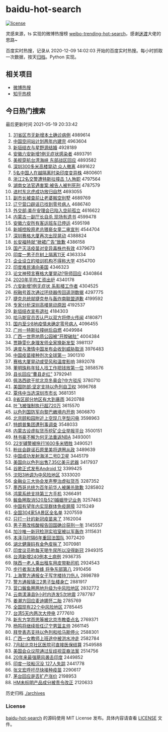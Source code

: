 # baidu-hot-search

[![license](https://img.shields.io/github/license/Arrackisarookie/baidu-hot-search)](https://github.com/Arrackisarookie/baidu-hot-search/blob/master/LICENSE)

灵感来源，ts 实现的微博热搜榜 [weibo-trending-hot-search](https://github.com/justjavac/weibo-trending-hot-search)，感谢[迷渡](https://github.com/justjavac)大佬的思路~

百度实时热搜，记录从 2020-12-09 14:02:03 开始的百度实时热搜。每小时抓取一次数据，按天[归档](./archives)。Python 实现。

## 相关项目
+ [微博热搜](https://github.com/Arrackisarookie/weibo-hot-search)
+ [知乎热榜](https://github.com/Arrackisarookie/zhihu-top-search)

## 今日热门搜索

<!-- Rank Begin -->

最后更新时间 2021-05-19 20:33:42

1. [31省区市无新增本土确诊病例](http://www.baidu.com/baidu?cl=3&tn=SE_baiduhomet8_jmjb7mjw&rsv_dl=fyb_top&fr=top1000&wd=31%CA%A1%C7%F8%CA%D0%CE%DE%D0%C2%D4%F6%B1%BE%CD%C1%C8%B7%D5%EF%B2%A1%C0%FD) 4989614
1. [中国空间站计划两年内建完](http://www.baidu.com/baidu?cl=3&tn=SE_baiduhomet8_jmjb7mjw&rsv_dl=fyb_top&fr=top1000&wd=%D6%D0%B9%FA%BF%D5%BC%E4%D5%BE%BC%C6%BB%AE%C1%BD%C4%EA%C4%DA%BD%A8%CD%EA) 4963604
1. [新垣结衣与星野源结婚](http://www.baidu.com/baidu?cl=3&tn=SE_baiduhomet8_jmjb7mjw&rsv_dl=fyb_top&fr=top1000&wd=%D0%C2%D4%AB%BD%E1%D2%C2%D3%EB%D0%C7%D2%B0%D4%B4%BD%E1%BB%E9) 4928189
1. [安徽六安新增1例无症状感染者](http://www.baidu.com/baidu?cl=3&tn=SE_baiduhomet8_jmjb7mjw&rsv_dl=fyb_top&fr=top1000&wd=%B0%B2%BB%D5%C1%F9%B0%B2%D0%C2%D4%F61%C0%FD%CE%DE%D6%A2%D7%B4%B8%D0%C8%BE%D5%DF) 4893791
1. [美舰穿航台湾海峡 东部战区回应](http://www.baidu.com/baidu?cl=3&tn=SE_baiduhomet8_jmjb7mjw&rsv_dl=fyb_top&fr=top1000&wd=%C3%C0%BD%A2%B4%A9%BA%BD%CC%A8%CD%E5%BA%A3%CF%BF%20%B6%AB%B2%BF%D5%BD%C7%F8%BB%D8%D3%A6) 4893582
1. [深圳300多米高楼晃动 众人撤离](http://www.baidu.com/baidu?cl=3&tn=SE_baiduhomet8_jmjb7mjw&rsv_dl=fyb_top&fr=top1000&wd=%C9%EE%DB%DA300%B6%E0%C3%D7%B8%DF%C2%A5%BB%CE%B6%AF%20%D6%DA%C8%CB%B3%B7%C0%EB) 4891622
1. [5名中国人在越隔离时染印度变异株](http://www.baidu.com/baidu?cl=3&tn=SE_baiduhomet8_jmjb7mjw&rsv_dl=fyb_top&fr=top1000&wd=5%C3%FB%D6%D0%B9%FA%C8%CB%D4%DA%D4%BD%B8%F4%C0%EB%CA%B1%C8%BE%D3%A1%B6%C8%B1%E4%D2%EC%D6%EA) 4800601
1. [浙江2名交警遭特斯拉撞击 1人殉职](http://www.baidu.com/baidu?cl=3&tn=SE_baiduhomet8_jmjb7mjw&rsv_dl=fyb_top&fr=top1000&wd=%D5%E3%BD%AD2%C3%FB%BD%BB%BE%AF%D4%E2%CC%D8%CB%B9%C0%AD%D7%B2%BB%F7%201%C8%CB%D1%B3%D6%B0) 4797564
1. [湖南女法官遇害案:被告人被判死刑](http://www.baidu.com/baidu?cl=3&tn=SE_baiduhomet8_jmjb7mjw&rsv_dl=fyb_top&fr=top1000&wd=%BA%FE%C4%CF%C5%AE%B7%A8%B9%D9%D3%F6%BA%A6%B0%B8%3A%B1%BB%B8%E6%C8%CB%B1%BB%C5%D0%CB%C0%D0%CC) 4787579
1. [进村东北虎成功放归自然](http://www.baidu.com/baidu?cl=3&tn=SE_baiduhomet8_jmjb7mjw&rsv_dl=fyb_top&fr=top1000&wd=%BD%F8%B4%E5%B6%AB%B1%B1%BB%A2%B3%C9%B9%A6%B7%C5%B9%E9%D7%D4%C8%BB) 4693055
1. [副市长被查前让老婆搬空别墅](http://www.baidu.com/baidu?cl=3&tn=SE_baiduhomet8_jmjb7mjw&rsv_dl=fyb_top&fr=top1000&wd=%B8%B1%CA%D0%B3%A4%B1%BB%B2%E9%C7%B0%C8%C3%C0%CF%C6%C5%B0%E1%BF%D5%B1%F0%CA%FB) 4689769
1. [辽宁营口辟谣已找到零号病人](http://www.baidu.com/baidu?cl=3&tn=SE_baiduhomet8_jmjb7mjw&rsv_dl=fyb_top&fr=top1000&wd=%C1%C9%C4%FE%D3%AA%BF%DA%B1%D9%D2%A5%D2%D1%D5%D2%B5%BD%C1%E3%BA%C5%B2%A1%C8%CB) 4686740
1. [外交部:美在安理会已陷入空前孤立](http://www.baidu.com/baidu?cl=3&tn=SE_baiduhomet8_jmjb7mjw&rsv_dl=fyb_top&fr=top1000&wd=%CD%E2%BD%BB%B2%BF%3A%C3%C0%D4%DA%B0%B2%C0%ED%BB%E1%D2%D1%CF%DD%C8%EB%BF%D5%C7%B0%B9%C2%C1%A2) 4616622
1. [内蒙古一副厅长自杀 现场有遗书](http://www.baidu.com/baidu?cl=3&tn=SE_baiduhomet8_jmjb7mjw&rsv_dl=fyb_top&fr=top1000&wd=%C4%DA%C3%C9%B9%C5%D2%BB%B8%B1%CC%FC%B3%A4%D7%D4%C9%B1%20%CF%D6%B3%A1%D3%D0%D2%C5%CA%E9) 4599478
1. [安徽六安所有客运班车已停运](http://www.baidu.com/baidu?cl=3&tn=SE_baiduhomet8_jmjb7mjw&rsv_dl=fyb_top&fr=top1000&wd=%B0%B2%BB%D5%C1%F9%B0%B2%CB%F9%D3%D0%BF%CD%D4%CB%B0%E0%B3%B5%D2%D1%CD%A3%D4%CB) 4595198
1. [新城控股原老总猥亵女童二审宣判](http://www.baidu.com/baidu?cl=3&tn=SE_baiduhomet8_jmjb7mjw&rsv_dl=fyb_top&fr=top1000&wd=%D0%C2%B3%C7%BF%D8%B9%C9%D4%AD%C0%CF%D7%DC%E2%AB%D9%F4%C5%AE%CD%AF%B6%FE%C9%F3%D0%FB%C5%D0) 4544704
1. [深圳赛格大厦再次出现晃动](http://www.baidu.com/baidu?cl=3&tn=SE_baiduhomet8_jmjb7mjw&rsv_dl=fyb_top&fr=top1000&wd=%C9%EE%DB%DA%C8%FC%B8%F1%B4%F3%CF%C3%D4%D9%B4%CE%B3%F6%CF%D6%BB%CE%B6%AF) 4388824
1. [长安福特就“掀裙广告”致歉](http://www.baidu.com/baidu?cl=3&tn=SE_baiduhomet8_jmjb7mjw&rsv_dl=fyb_top&fr=top1000&wd=%B3%A4%B0%B2%B8%A3%CC%D8%BE%CD%A1%B0%CF%C6%C8%B9%B9%E3%B8%E6%A1%B1%D6%C2%C7%B8) 4386158
1. [国产灭活疫苗对变异毒株也有效](http://www.baidu.com/baidu?cl=3&tn=SE_baiduhomet8_jmjb7mjw&rsv_dl=fyb_top&fr=top1000&wd=%B9%FA%B2%FA%C3%F0%BB%EE%D2%DF%C3%E7%B6%D4%B1%E4%D2%EC%B6%BE%D6%EA%D2%B2%D3%D0%D0%A7) 4379673
1. [印度一男子在树上隔离11天](http://www.baidu.com/baidu?cl=3&tn=SE_baiduhomet8_jmjb7mjw&rsv_dl=fyb_top&fr=top1000&wd=%D3%A1%B6%C8%D2%BB%C4%D0%D7%D3%D4%DA%CA%F7%C9%CF%B8%F4%C0%EB11%CC%EC) 4363334
1. [企业设立的培训机构不得称大学](http://www.baidu.com/baidu?cl=3&tn=SE_baiduhomet8_jmjb7mjw&rsv_dl=fyb_top&fr=top1000&wd=%C6%F3%D2%B5%C9%E8%C1%A2%B5%C4%C5%E0%D1%B5%BB%FA%B9%B9%B2%BB%B5%C3%B3%C6%B4%F3%D1%A7) 4354700
1. [印度难民涌向美国](http://www.baidu.com/baidu?cl=3&tn=SE_baiduhomet8_jmjb7mjw&rsv_dl=fyb_top&fr=top1000&wd=%D3%A1%B6%C8%C4%D1%C3%F1%D3%BF%CF%F2%C3%C0%B9%FA) 4346323
1. [论文神预言赛格大厦晃动?导师回应](http://www.baidu.com/baidu?cl=3&tn=SE_baiduhomet8_jmjb7mjw&rsv_dl=fyb_top&fr=top1000&wd=%C2%DB%CE%C4%C9%F1%D4%A4%D1%D4%C8%FC%B8%F1%B4%F3%CF%C3%BB%CE%B6%AF%3F%B5%BC%CA%A6%BB%D8%D3%A6) 4340864
1. [2020年平均工资出炉](http://www.baidu.com/baidu?cl=3&tn=SE_baiduhomet8_jmjb7mjw&rsv_dl=fyb_top&fr=top1000&wd=2020%C4%EA%C6%BD%BE%F9%B9%A4%D7%CA%B3%F6%C2%AF) 4340178
1. [六安新增1例无症状 系影楼工作者](http://www.baidu.com/baidu?cl=3&tn=SE_baiduhomet8_jmjb7mjw&rsv_dl=fyb_top&fr=top1000&wd=%C1%F9%B0%B2%D0%C2%D4%F61%C0%FD%CE%DE%D6%A2%D7%B4%20%CF%B5%D3%B0%C2%A5%B9%A4%D7%F7%D5%DF) 4304525
1. [祝融号首次通过环绕器传回遥测数据](http://www.baidu.com/baidu?cl=3&tn=SE_baiduhomet8_jmjb7mjw&rsv_dl=fyb_top&fr=top1000&wd=%D7%A3%C8%DA%BA%C5%CA%D7%B4%CE%CD%A8%B9%FD%BB%B7%C8%C6%C6%F7%B4%AB%BB%D8%D2%A3%B2%E2%CA%FD%BE%DD) 4297775
1. [捷克总统就捷克参与轰炸南联盟道歉](http://www.baidu.com/baidu?cl=3&tn=SE_baiduhomet8_jmjb7mjw&rsv_dl=fyb_top&fr=top1000&wd=%BD%DD%BF%CB%D7%DC%CD%B3%BE%CD%BD%DD%BF%CB%B2%CE%D3%EB%BA%E4%D5%A8%C4%CF%C1%AA%C3%CB%B5%C0%C7%B8) 4199592
1. [专家分析深圳高楼晃动原因](http://www.baidu.com/baidu?cl=3&tn=SE_baiduhomet8_jmjb7mjw&rsv_dl=fyb_top&fr=top1000&wd=%D7%A8%BC%D2%B7%D6%CE%F6%C9%EE%DB%DA%B8%DF%C2%A5%BB%CE%B6%AF%D4%AD%D2%F2) 4192537
1. [新垣结衣宣布退社](http://www.baidu.com/baidu?cl=3&tn=SE_baiduhomet8_jmjb7mjw&rsv_dl=fyb_top&fr=top1000&wd=%D0%C2%D4%AB%BD%E1%D2%C2%D0%FB%B2%BC%CD%CB%C9%E7) 4184303
1. [哈马斯官员否认巴以双方将停火传闻](http://www.baidu.com/baidu?cl=3&tn=SE_baiduhomet8_jmjb7mjw&rsv_dl=fyb_top&fr=top1000&wd=%B9%FE%C2%ED%CB%B9%B9%D9%D4%B1%B7%F1%C8%CF%B0%CD%D2%D4%CB%AB%B7%BD%BD%AB%CD%A3%BB%F0%B4%AB%CE%C5) 4180871
1. [国内至少8地疫情未确定零号病人](http://www.baidu.com/baidu?cl=3&tn=SE_baiduhomet8_jmjb7mjw&rsv_dl=fyb_top&fr=top1000&wd=%B9%FA%C4%DA%D6%C1%C9%D98%B5%D8%D2%DF%C7%E9%CE%B4%C8%B7%B6%A8%C1%E3%BA%C5%B2%A1%C8%CB) 4096455
1. [广州一特斯拉撞树后自燃](http://www.baidu.com/baidu?cl=3&tn=SE_baiduhomet8_jmjb7mjw&rsv_dl=fyb_top&fr=top1000&wd=%B9%E3%D6%DD%D2%BB%CC%D8%CB%B9%C0%AD%D7%B2%CA%F7%BA%F3%D7%D4%C8%BC) 4049984
1. [广西一世界地质公园被“开膛破肚”](http://www.baidu.com/baidu?cl=3&tn=SE_baiduhomet8_jmjb7mjw&rsv_dl=fyb_top&fr=top1000&wd=%B9%E3%CE%F7%D2%BB%CA%C0%BD%E7%B5%D8%D6%CA%B9%AB%D4%B0%B1%BB%A1%B0%BF%AA%CC%C5%C6%C6%B6%C7%A1%B1) 4004384
1. [贾静雯化身理发师全家换新发型](http://www.baidu.com/baidu?cl=3&tn=SE_baiduhomet8_jmjb7mjw&rsv_dl=fyb_top&fr=top1000&wd=%BC%D6%BE%B2%F6%A9%BB%AF%C9%ED%C0%ED%B7%A2%CA%A6%C8%AB%BC%D2%BB%BB%D0%C2%B7%A2%D0%CD) 3981137
1. [速度与激情中国发布会收到威胁取消](http://www.baidu.com/baidu?cl=3&tn=SE_baiduhomet8_jmjb7mjw&rsv_dl=fyb_top&fr=top1000&wd=%CB%D9%B6%C8%D3%EB%BC%A4%C7%E9%D6%D0%B9%FA%B7%A2%B2%BC%BB%E1%CA%D5%B5%BD%CD%FE%D0%B2%C8%A1%CF%FB) 3976483
1. [中国疫苗接种剂次全球第一](http://www.baidu.com/baidu?cl=3&tn=SE_baiduhomet8_jmjb7mjw&rsv_dl=fyb_top&fr=top1000&wd=%D6%D0%B9%FA%D2%DF%C3%E7%BD%D3%D6%D6%BC%C1%B4%CE%C8%AB%C7%F2%B5%DA%D2%BB) 3901310
1. [赛格大厦晃动或受风和温度影响](http://www.baidu.com/baidu?cl=3&tn=SE_baiduhomet8_jmjb7mjw&rsv_dl=fyb_top&fr=top1000&wd=%C8%FC%B8%F1%B4%F3%CF%C3%BB%CE%B6%AF%BB%F2%CA%DC%B7%E7%BA%CD%CE%C2%B6%C8%D3%B0%CF%EC) 3892078
1. [董明珠称年轻人找工作把钱放第一位](http://www.baidu.com/baidu?cl=3&tn=SE_baiduhomet8_jmjb7mjw&rsv_dl=fyb_top&fr=top1000&wd=%B6%AD%C3%F7%D6%E9%B3%C6%C4%EA%C7%E1%C8%CB%D5%D2%B9%A4%D7%F7%B0%D1%C7%AE%B7%C5%B5%DA%D2%BB%CE%BB) 3858576
1. [县长回应“曹县走红”](http://www.baidu.com/baidu?cl=3&tn=SE_baiduhomet8_jmjb7mjw&rsv_dl=fyb_top&fr=top1000&wd=%CF%D8%B3%A4%BB%D8%D3%A6%A1%B0%B2%DC%CF%D8%D7%DF%BA%EC%A1%B1) 3792941
1. [佩洛西欲干扰北京冬奥会?中方驳斥](http://www.baidu.com/baidu?cl=3&tn=SE_baiduhomet8_jmjb7mjw&rsv_dl=fyb_top&fr=top1000&wd=%C5%E5%C2%E5%CE%F7%D3%FB%B8%C9%C8%C5%B1%B1%BE%A9%B6%AC%B0%C2%BB%E1%3F%D6%D0%B7%BD%B2%B5%B3%E2) 3780710
1. [美国防部:坚定支持以色列自卫权](http://www.baidu.com/baidu?cl=3&tn=SE_baiduhomet8_jmjb7mjw&rsv_dl=fyb_top&fr=top1000&wd=%C3%C0%B9%FA%B7%C0%B2%BF%3A%BC%E1%B6%A8%D6%A7%B3%D6%D2%D4%C9%AB%C1%D0%D7%D4%CE%C0%C8%A8) 3696768
1. [覃伟中当选深圳市市长](http://www.baidu.com/baidu?cl=3&tn=SE_baiduhomet8_jmjb7mjw&rsv_dl=fyb_top&fr=top1000&wd=%F1%FB%CE%B0%D6%D0%B5%B1%D1%A1%C9%EE%DB%DA%CA%D0%CA%D0%B3%A4) 3681351
1. [8省区部分地区有大到暴雨](http://www.baidu.com/baidu?cl=3&tn=SE_baiduhomet8_jmjb7mjw&rsv_dl=fyb_top&fr=top1000&wd=8%CA%A1%C7%F8%B2%BF%B7%D6%B5%D8%C7%F8%D3%D0%B4%F3%B5%BD%B1%A9%D3%EA) 3620788
1. [叶飞被强制执行超720万](http://www.baidu.com/baidu?cl=3&tn=SE_baiduhomet8_jmjb7mjw&rsv_dl=fyb_top&fr=top1000&wd=%D2%B6%B7%C9%B1%BB%C7%BF%D6%C6%D6%B4%D0%D0%B3%AC720%CD%F2) 3615570
1. [以色列国防军向黎巴嫩境内开炮](http://www.baidu.com/baidu?cl=3&tn=SE_baiduhomet8_jmjb7mjw&rsv_dl=fyb_top&fr=top1000&wd=%D2%D4%C9%AB%C1%D0%B9%FA%B7%C0%BE%FC%CF%F2%C0%E8%B0%CD%C4%DB%BE%B3%C4%DA%BF%AA%C5%DA) 3606870
1. [北京颐和园附近上空现几字型闪电](http://www.baidu.com/baidu?cl=3&tn=SE_baiduhomet8_jmjb7mjw&rsv_dl=fyb_top&fr=top1000&wd=%B1%B1%BE%A9%D2%C3%BA%CD%D4%B0%B8%BD%BD%FC%C9%CF%BF%D5%CF%D6%BC%B8%D7%D6%D0%CD%C9%C1%B5%E7) 3598963
1. [特朗普集团遭刑事调查](http://www.baidu.com/baidu?cl=3&tn=SE_baiduhomet8_jmjb7mjw&rsv_dl=fyb_top&fr=top1000&wd=%CC%D8%C0%CA%C6%D5%BC%AF%CD%C5%D4%E2%D0%CC%CA%C2%B5%F7%B2%E9) 3548033
1. [内蒙古设虚拟货币挖矿企业举报平台](http://www.baidu.com/baidu?cl=3&tn=SE_baiduhomet8_jmjb7mjw&rsv_dl=fyb_top&fr=top1000&wd=%C4%DA%C3%C9%B9%C5%C9%E8%D0%E9%C4%E2%BB%F5%B1%D2%CD%DA%BF%F3%C6%F3%D2%B5%BE%D9%B1%A8%C6%BD%CC%A8) 3500151
1. [林书豪不解为何无法重返NBA](http://www.baidu.com/baidu?cl=3&tn=SE_baiduhomet8_jmjb7mjw&rsv_dl=fyb_top&fr=top1000&wd=%C1%D6%CA%E9%BA%C0%B2%BB%BD%E2%CE%AA%BA%CE%CE%DE%B7%A8%D6%D8%B7%B5NBA) 3493001
1. [22岁辅警被拖行1600多米牺牲](http://www.baidu.com/baidu?cl=3&tn=SE_baiduhomet8_jmjb7mjw&rsv_dl=fyb_top&fr=top1000&wd=22%CB%EA%B8%A8%BE%AF%B1%BB%CD%CF%D0%D01600%B6%E0%C3%D7%CE%FE%C9%FC) 3490521
1. [粉丝会辟谣石原里美将退圈从政](http://www.baidu.com/baidu?cl=3&tn=SE_baiduhomet8_jmjb7mjw&rsv_dl=fyb_top&fr=top1000&wd=%B7%DB%CB%BF%BB%E1%B1%D9%D2%A5%CA%AF%D4%AD%C0%EF%C3%C0%BD%AB%CD%CB%C8%A6%B4%D3%D5%FE) 3489639
1. [中国成功发射海洋二号D卫星](http://www.baidu.com/baidu?cl=3&tn=SE_baiduhomet8_jmjb7mjw&rsv_dl=fyb_top&fr=top1000&wd=%D6%D0%B9%FA%B3%C9%B9%A6%B7%A2%C9%E4%BA%A3%D1%F3%B6%FE%BA%C5D%CE%C0%D0%C7) 3445179
1. [美国向以色列出售7.35亿美元武器](http://www.baidu.com/baidu?cl=3&tn=SE_baiduhomet8_jmjb7mjw&rsv_dl=fyb_top&fr=top1000&wd=%C3%C0%B9%FA%CF%F2%D2%D4%C9%AB%C1%D0%B3%F6%CA%DB7.35%D2%DA%C3%C0%D4%AA%CE%E4%C6%F7) 3417937
1. [谷歌正式发布Android 12](http://www.baidu.com/baidu?cl=3&tn=SE_baiduhomet8_jmjb7mjw&rsv_dl=fyb_top&fr=top1000&wd=%B9%C8%B8%E8%D5%FD%CA%BD%B7%A2%B2%BCAndroid%2012) 3399425
1. [沈阳3地调为中风险地区](http://www.baidu.com/baidu?cl=3&tn=SE_baiduhomet8_jmjb7mjw&rsv_dl=fyb_top&fr=top1000&wd=%C9%F2%D1%F43%B5%D8%B5%F7%CE%AA%D6%D0%B7%E7%CF%D5%B5%D8%C7%F8) 3333020
1. [金融业三大协会发声整治虚拟货币](http://www.baidu.com/baidu?cl=3&tn=SE_baiduhomet8_jmjb7mjw&rsv_dl=fyb_top&fr=top1000&wd=%BD%F0%C8%DA%D2%B5%C8%FD%B4%F3%D0%AD%BB%E1%B7%A2%C9%F9%D5%FB%D6%CE%D0%E9%C4%E2%BB%F5%B1%D2) 3287352
1. [墨西哥总统为百年前华人被屠杀致歉](http://www.baidu.com/baidu?cl=3&tn=SE_baiduhomet8_jmjb7mjw&rsv_dl=fyb_top&fr=top1000&wd=%C4%AB%CE%F7%B8%E7%D7%DC%CD%B3%CE%AA%B0%D9%C4%EA%C7%B0%BB%AA%C8%CB%B1%BB%CD%C0%C9%B1%D6%C2%C7%B8) 3285802
1. [鸿蒙系统支持第三方手机](http://www.baidu.com/baidu?cl=3&tn=SE_baiduhomet8_jmjb7mjw&rsv_dl=fyb_top&fr=top1000&wd=%BA%E8%C3%C9%CF%B5%CD%B3%D6%A7%B3%D6%B5%DA%C8%FD%B7%BD%CA%D6%BB%FA) 3266491
1. [鲅鱼圈取消520及521婚姻登记业务](http://www.baidu.com/baidu?cl=3&tn=SE_baiduhomet8_jmjb7mjw&rsv_dl=fyb_top&fr=top1000&wd=%F6%D1%D3%E3%C8%A6%C8%A1%CF%FB520%BC%B0521%BB%E9%D2%F6%B5%C7%BC%C7%D2%B5%CE%F1) 3257463
1. [中国有望年内实现群体免疫屏障](http://www.baidu.com/baidu?cl=3&tn=SE_baiduhomet8_jmjb7mjw&rsv_dl=fyb_top&fr=top1000&wd=%D6%D0%B9%FA%D3%D0%CD%FB%C4%EA%C4%DA%CA%B5%CF%D6%C8%BA%CC%E5%C3%E2%D2%DF%C6%C1%D5%CF) 3215249
1. [全国304家5A景区全名单](http://www.baidu.com/baidu?cl=3&tn=SE_baiduhomet8_jmjb7mjw&rsv_dl=fyb_top&fr=top1000&wd=%C8%AB%B9%FA304%BC%D25A%BE%B0%C7%F8%C8%AB%C3%FB%B5%A5) 3207559
1. [只打一针的新冠疫苗来了](http://www.baidu.com/baidu?cl=3&tn=SE_baiduhomet8_jmjb7mjw&rsv_dl=fyb_top&fr=top1000&wd=%D6%BB%B4%F2%D2%BB%D5%EB%B5%C4%D0%C2%B9%DA%D2%DF%C3%E7%C0%B4%C1%CB) 3162004
1. [男子篡改核酸报告回国确诊获刑一年](http://www.baidu.com/baidu?cl=3&tn=SE_baiduhomet8_jmjb7mjw&rsv_dl=fyb_top&fr=top1000&wd=%C4%D0%D7%D3%B4%DB%B8%C4%BA%CB%CB%E1%B1%A8%B8%E6%BB%D8%B9%FA%C8%B7%D5%EF%BB%F1%D0%CC%D2%BB%C4%EA) 3145557
1. [加沙唯一新冠检测实验室被以军轰炸](http://www.baidu.com/baidu?cl=3&tn=SE_baiduhomet8_jmjb7mjw&rsv_dl=fyb_top&fr=top1000&wd=%BC%D3%C9%B3%CE%A8%D2%BB%D0%C2%B9%DA%BC%EC%B2%E2%CA%B5%D1%E9%CA%D2%B1%BB%D2%D4%BE%FC%BA%E4%D5%A8) 3115631
1. [本泽马时隔6年重回法国队](http://www.baidu.com/baidu?cl=3&tn=SE_baiduhomet8_jmjb7mjw&rsv_dl=fyb_top&fr=top1000&wd=%B1%BE%D4%F3%C2%ED%CA%B1%B8%F46%C4%EA%D6%D8%BB%D8%B7%A8%B9%FA%B6%D3) 3072420
1. [湖北健康码有金色皮肤了](http://www.baidu.com/baidu?cl=3&tn=SE_baiduhomet8_jmjb7mjw&rsv_dl=fyb_top&fr=top1000&wd=%BA%FE%B1%B1%BD%A1%BF%B5%C2%EB%D3%D0%BD%F0%C9%AB%C6%A4%B7%F4%C1%CB) 3070981
1. [印度议员称每天喝牛尿所以没得新冠](http://www.baidu.com/baidu?cl=3&tn=SE_baiduhomet8_jmjb7mjw&rsv_dl=fyb_top&fr=top1000&wd=%D3%A1%B6%C8%D2%E9%D4%B1%B3%C6%C3%BF%CC%EC%BA%C8%C5%A3%C4%F2%CB%F9%D2%D4%C3%BB%B5%C3%D0%C2%B9%DA) 2949315
1. [台湾新增240例本土病例](http://www.baidu.com/baidu?cl=3&tn=SE_baiduhomet8_jmjb7mjw&rsv_dl=fyb_top&fr=top1000&wd=%CC%A8%CD%E5%D0%C2%D4%F6240%C0%FD%B1%BE%CD%C1%B2%A1%C0%FD) 2936735
1. [陕西一老人乘出租车用皮带勒司机](http://www.baidu.com/baidu?cl=3&tn=SE_baiduhomet8_jmjb7mjw&rsv_dl=fyb_top&fr=top1000&wd=%C9%C2%CE%F7%D2%BB%C0%CF%C8%CB%B3%CB%B3%F6%D7%E2%B3%B5%D3%C3%C6%A4%B4%F8%C0%D5%CB%BE%BB%FA) 2924543
1. [步行者淘汰黄蜂 将争东部第八](http://www.baidu.com/baidu?cl=3&tn=SE_baiduhomet8_jmjb7mjw&rsv_dl=fyb_top&fr=top1000&wd=%B2%BD%D0%D0%D5%DF%CC%D4%CC%AD%BB%C6%B7%E4%20%BD%AB%D5%F9%B6%AB%B2%BF%B5%DA%B0%CB) 2910456
1. [上海警方通报女子写字楼持刀伤人](http://www.baidu.com/baidu?cl=3&tn=SE_baiduhomet8_jmjb7mjw&rsv_dl=fyb_top&fr=top1000&wd=%C9%CF%BA%A3%BE%AF%B7%BD%CD%A8%B1%A8%C5%AE%D7%D3%D0%B4%D7%D6%C2%A5%B3%D6%B5%B6%C9%CB%C8%CB) 2898789
1. [警方通报镇江2男子坠楼身亡](http://www.baidu.com/baidu?cl=3&tn=SE_baiduhomet8_jmjb7mjw&rsv_dl=fyb_top&fr=top1000&wd=%BE%AF%B7%BD%CD%A8%B1%A8%D5%F2%BD%AD2%C4%D0%D7%D3%D7%B9%C2%A5%C9%ED%CD%F6) 2881917
1. [营口鲅鱼圈两地升级为中风险地区](http://www.baidu.com/baidu?cl=3&tn=SE_baiduhomet8_jmjb7mjw&rsv_dl=fyb_top&fr=top1000&wd=%D3%AA%BF%DA%F6%D1%D3%E3%C8%A6%C1%BD%B5%D8%C9%FD%BC%B6%CE%AA%D6%D0%B7%E7%CF%D5%B5%D8%C7%F8) 2832772
1. [云南漾濞县9小时内连发5次地震](http://www.baidu.com/baidu?cl=3&tn=SE_baiduhomet8_jmjb7mjw&rsv_dl=fyb_top&fr=top1000&wd=%D4%C6%C4%CF%D1%FA%E5%A8%CF%D89%D0%A1%CA%B1%C4%DA%C1%AC%B7%A25%B4%CE%B5%D8%D5%F0) 2787787
1. [姜潮方回应麦迪娜怀二胎](http://www.baidu.com/baidu?cl=3&tn=SE_baiduhomet8_jmjb7mjw&rsv_dl=fyb_top&fr=top1000&wd=%BD%AA%B3%B1%B7%BD%BB%D8%D3%A6%C2%F3%B5%CF%C4%C8%BB%B3%B6%FE%CC%A5) 2785769
1. [全国现有22个中风险地区](http://www.baidu.com/baidu?cl=3&tn=SE_baiduhomet8_jmjb7mjw&rsv_dl=fyb_top&fr=top1000&wd=%C8%AB%B9%FA%CF%D6%D3%D022%B8%F6%D6%D0%B7%E7%CF%D5%B5%D8%C7%F8) 2785445
1. [台湾5天内两次大停电](http://www.baidu.com/baidu?cl=3&tn=SE_baiduhomet8_jmjb7mjw&rsv_dl=fyb_top&fr=top1000&wd=%CC%A8%CD%E55%CC%EC%C4%DA%C1%BD%B4%CE%B4%F3%CD%A3%B5%E7) 2777610
1. [新东方学而思等被北京市教委点名](http://www.baidu.com/baidu?cl=3&tn=SE_baiduhomet8_jmjb7mjw&rsv_dl=fyb_top&fr=top1000&wd=%D0%C2%B6%AB%B7%BD%D1%A7%B6%F8%CB%BC%B5%C8%B1%BB%B1%B1%BE%A9%CA%D0%BD%CC%CE%AF%B5%E3%C3%FB) 2769371
1. [杨鸣将继续担任辽宁男篮主帅](http://www.baidu.com/baidu?cl=3&tn=SE_baiduhomet8_jmjb7mjw&rsv_dl=fyb_top&fr=top1000&wd=%D1%EE%C3%F9%BD%AB%BC%CC%D0%F8%B5%A3%C8%CE%C1%C9%C4%FE%C4%D0%C0%BA%D6%F7%CB%A7) 2661145
1. [拜登表态支持以色列和哈马斯停火](http://www.baidu.com/baidu?cl=3&tn=SE_baiduhomet8_jmjb7mjw&rsv_dl=fyb_top&fr=top1000&wd=%B0%DD%B5%C7%B1%ED%CC%AC%D6%A7%B3%D6%D2%D4%C9%AB%C1%D0%BA%CD%B9%FE%C2%ED%CB%B9%CD%A3%BB%F0) 2588301
1. [广西一女教师上班途中被洪水冲走](http://www.baidu.com/baidu?cl=3&tn=SE_baiduhomet8_jmjb7mjw&rsv_dl=fyb_top&fr=top1000&wd=%B9%E3%CE%F7%D2%BB%C5%AE%BD%CC%CA%A6%C9%CF%B0%E0%CD%BE%D6%D0%B1%BB%BA%E9%CB%AE%B3%E5%D7%DF) 2582784
1. [7月起北京社区医院可直接医保结算](http://www.baidu.com/baidu?cl=3&tn=SE_baiduhomet8_jmjb7mjw&rsv_dl=fyb_top&fr=top1000&wd=7%D4%C2%C6%F0%B1%B1%BE%A9%C9%E7%C7%F8%D2%BD%D4%BA%BF%C9%D6%B1%BD%D3%D2%BD%B1%A3%BD%E1%CB%E3) 2549588
1. [美国会众议院通过反歧视亚裔法案](http://www.baidu.com/baidu?cl=3&tn=SE_baiduhomet8_jmjb7mjw&rsv_dl=fyb_top&fr=top1000&wd=%C3%C0%B9%FA%BB%E1%D6%DA%D2%E9%D4%BA%CD%A8%B9%FD%B7%B4%C6%E7%CA%D3%D1%C7%D2%E1%B7%A8%B0%B8) 2514756
1. [20年来最强飓风袭击印度](http://www.baidu.com/baidu?cl=3&tn=SE_baiduhomet8_jmjb7mjw&rsv_dl=fyb_top&fr=top1000&wd=20%C4%EA%C0%B4%D7%EE%C7%BF%EC%AB%B7%E7%CF%AE%BB%F7%D3%A1%B6%C8) 2449852
1. [印度一驳船沉没 127人失踪](http://www.baidu.com/baidu?cl=3&tn=SE_baiduhomet8_jmjb7mjw&rsv_dl=fyb_top&fr=top1000&wd=%D3%A1%B6%C8%D2%BB%B2%B5%B4%AC%B3%C1%C3%BB%20127%C8%CB%CA%A7%D7%D9) 2441778
1. [张文宏呼吁尽快接种疫苗](http://www.baidu.com/baidu?cl=3&tn=SE_baiduhomet8_jmjb7mjw&rsv_dl=fyb_top&fr=top1000&wd=%D5%C5%CE%C4%BA%EA%BA%F4%D3%F5%BE%A1%BF%EC%BD%D3%D6%D6%D2%DF%C3%E7) 2290617
1. [茅台回应是否扩产涨价](http://www.baidu.com/baidu?cl=3&tn=SE_baiduhomet8_jmjb7mjw&rsv_dl=fyb_top&fr=top1000&wd=%C3%A9%CC%A8%BB%D8%D3%A6%CA%C7%B7%F1%C0%A9%B2%FA%D5%C7%BC%DB) 2198953
1. [HM未标明产品成分被责令改正](http://www.baidu.com/baidu?cl=3&tn=SE_baiduhomet8_jmjb7mjw&rsv_dl=fyb_top&fr=top1000&wd=HM%CE%B4%B1%EA%C3%F7%B2%FA%C6%B7%B3%C9%B7%D6%B1%BB%D4%F0%C1%EE%B8%C4%D5%FD) 2120633
<!-- Rank End -->

历史归档 [./archives](./archives)

### License

[baidu-hot-search](https://github.com/Arrackisarookie/baidu-hot-search) 的源码使用 MIT License 发布。具体内容请查看 [LICENSE](./LICENSE) 文件。
